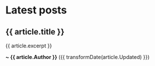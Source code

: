 # Latest posts

<div v-for="article in articles">

<h2><a :href="article.path">{{ article.title }}</a></h2>

{{ article.excerpt }}

**~ {{ article.Author }}** ({{ transformDate(article.Updated) }})

</div>

<script setup>
import data from '../public/blog-data.json'

// sort articles
const articles = data.sort(
  (a, b) => new Date(b.Updated) - new Date(a.Updated)
)

const transformDate = (date) =>
  new Date(date).toLocaleDateString('en-US', {
    year: 'numeric',
    month: 'long',
    day: 'numeric'
  })
</script>